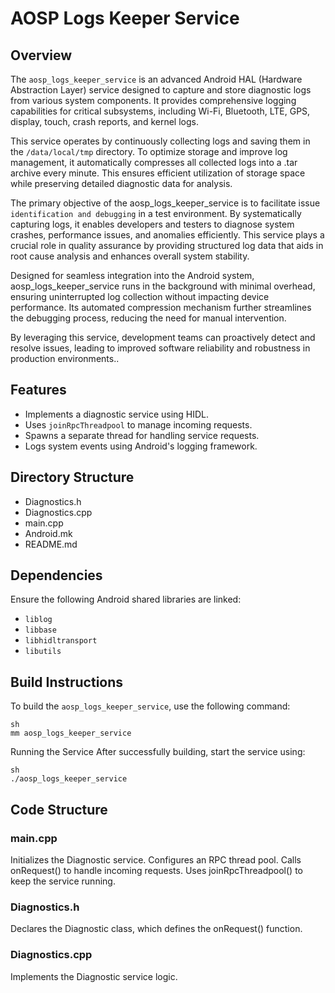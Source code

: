 # AOSP Logs Keeper Service

## Overview
The `aosp_logs_keeper_service` is an advanced Android HAL (Hardware Abstraction Layer) service designed to capture and store diagnostic logs from various system components. It provides comprehensive logging capabilities for critical subsystems, including Wi-Fi, Bluetooth, LTE, GPS, display, touch, crash reports, and kernel logs.

This service operates by continuously collecting logs and saving them in the `/data/local/tmp` directory. To optimize storage and improve log management, it automatically compresses all collected logs into a .tar archive every minute. This ensures efficient utilization of storage space while preserving detailed diagnostic data for analysis.

The primary objective of the aosp_logs_keeper_service is to facilitate issue `identification and debugging` in a test environment. By systematically capturing logs, it enables developers and testers to diagnose system crashes, performance issues, and anomalies efficiently. This service plays a crucial role in quality assurance by providing structured log data that aids in root cause analysis and enhances overall system stability.

Designed for seamless integration into the Android system, aosp_logs_keeper_service runs in the background with minimal overhead, ensuring uninterrupted log collection without impacting device performance. Its automated compression mechanism further streamlines the debugging process, reducing the need for manual intervention.

By leveraging this service, development teams can proactively detect and resolve issues, leading to improved software reliability and robustness in production environments..

## Features
- Implements a diagnostic service using HIDL.
- Uses `joinRpcThreadpool` to manage incoming requests.
- Spawns a separate thread for handling service requests.
- Logs system events using Android's logging framework.

## Directory Structure
- Diagnostics.h 
- Diagnostics.cpp
- main.cpp
- Android.mk
- README.md


## Dependencies
Ensure the following Android shared libraries are linked:
- `liblog`
- `libbase`
- `libhidltransport`
- `libutils`



## Build Instructions
To build the `aosp_logs_keeper_service`, use the following command:

    sh
    mm aosp_logs_keeper_service



Running the Service
After successfully building, start the service using:

    sh
    ./aosp_logs_keeper_service

## Code Structure
### main.cpp
Initializes the Diagnostic service.
Configures an RPC thread pool.
Calls onRequest() to handle incoming requests.
Uses joinRpcThreadpool() to keep the service running.
### Diagnostics.h
Declares the Diagnostic class, which defines the onRequest() function.
### Diagnostics.cpp
Implements the Diagnostic service logic.








